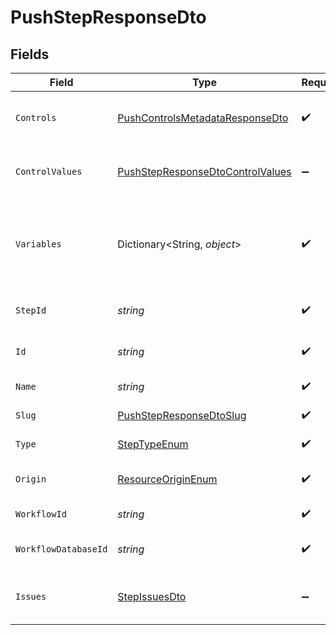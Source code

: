 # PushStepResponseDto


## Fields

| Field                                                                                           | Type                                                                                            | Required                                                                                        | Description                                                                                     |
| ----------------------------------------------------------------------------------------------- | ----------------------------------------------------------------------------------------------- | ----------------------------------------------------------------------------------------------- | ----------------------------------------------------------------------------------------------- |
| `Controls`                                                                                      | [PushControlsMetadataResponseDto](../../Models/Components/PushControlsMetadataResponseDto.md)   | :heavy_check_mark:                                                                              | Controls metadata for the push step                                                             |
| `ControlValues`                                                                                 | [PushStepResponseDtoControlValues](../../Models/Components/PushStepResponseDtoControlValues.md) | :heavy_minus_sign:                                                                              | Control values for the push step                                                                |
| `Variables`                                                                                     | Dictionary<String, *object*>                                                                    | :heavy_check_mark:                                                                              | JSON Schema for variables, follows the JSON Schema standard                                     |
| `StepId`                                                                                        | *string*                                                                                        | :heavy_check_mark:                                                                              | Unique identifier of the step                                                                   |
| `Id`                                                                                            | *string*                                                                                        | :heavy_check_mark:                                                                              | Database identifier of the step                                                                 |
| `Name`                                                                                          | *string*                                                                                        | :heavy_check_mark:                                                                              | Name of the step                                                                                |
| `Slug`                                                                                          | [PushStepResponseDtoSlug](../../Models/Components/PushStepResponseDtoSlug.md)                   | :heavy_check_mark:                                                                              | Slug of the step                                                                                |
| `Type`                                                                                          | [StepTypeEnum](../../Models/Components/StepTypeEnum.md)                                         | :heavy_check_mark:                                                                              | Type of the step                                                                                |
| `Origin`                                                                                        | [ResourceOriginEnum](../../Models/Components/ResourceOriginEnum.md)                             | :heavy_check_mark:                                                                              | Origin of the workflow                                                                          |
| `WorkflowId`                                                                                    | *string*                                                                                        | :heavy_check_mark:                                                                              | Workflow identifier                                                                             |
| `WorkflowDatabaseId`                                                                            | *string*                                                                                        | :heavy_check_mark:                                                                              | Workflow database identifier                                                                    |
| `Issues`                                                                                        | [StepIssuesDto](../../Models/Components/StepIssuesDto.md)                                       | :heavy_minus_sign:                                                                              | Issues associated with the step                                                                 |
